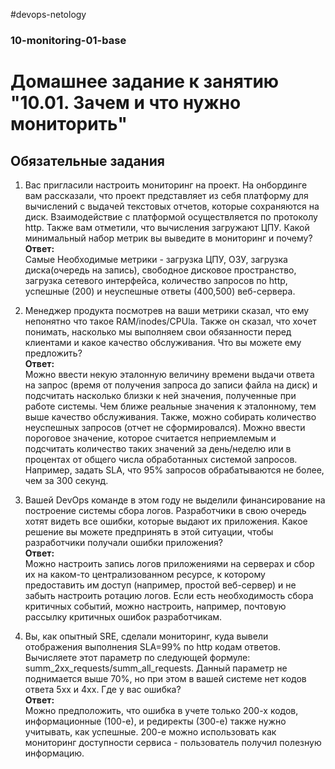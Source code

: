 #devops-netology
### 10-monitoring-01-base
# Домашнее задание к занятию "10.01. Зачем и что нужно мониторить"

## Обязательные задания

1. Вас пригласили настроить мониторинг на проект. На онбординге вам рассказали, что проект представляет из себя 
платформу для вычислений с выдачей текстовых отчетов, которые сохраняются на диск. Взаимодействие с платформой 
осуществляется по протоколу http. Также вам отметили, что вычисления загружают ЦПУ. Какой минимальный набор метрик вы
выведите в мониторинг и почему?  
**Ответ:**  
Самые Необходимые метрики - загрузка ЦПУ, ОЗУ, загрузка диска(очередь на запись), свободное дисковое пространство,
загрузка сетевого интерфейса, количество запросов по http, успешные (200) и неуспешные ответы (400,500) веб-сервера. 

2. Менеджер продукта посмотрев на ваши метрики сказал, что ему непонятно что такое RAM/inodes/CPUla. Также он сказал, 
что хочет понимать, насколько мы выполняем свои обязанности перед клиентами и какое качество обслуживания. Что вы 
можете ему предложить?  
**Ответ:**  
Можно ввести некую эталонную величину времени выдачи ответа на запрос (время от получения запроса до записи файла на диск)
 и подсчитать насколько близки к ней значения, полученные при работе системы. Чем ближе реальные значения к эталонному,
 тем выше качество обслуживания. Также, можно собирать количество неуспешных запросов (отчет не сформировался). Можно
 ввести пороговое значение, которое считается неприемлемым и подсчитать количество таких значений за день/неделю
 или в процентах от общего числа обработанных системой запросов. Например, задать SLA, что 95% запросов обрабатываются
 не более, чем за 300 секунд.  
 
3. Вашей DevOps команде в этом году не выделили финансирование на построение системы сбора логов. Разработчики в свою 
очередь хотят видеть все ошибки, которые выдают их приложения. Какое решение вы можете предпринять в этой ситуации, 
чтобы разработчики получали ошибки приложения?  
**Ответ:**  
Можно настроить запись логов приложениями на серверах и сбор их на каком-то централизованном ресурсе, к которому предоставить
 им доступ (например, простой веб-сервер) и не забыть настроить ротацию логов. Если есть необходимость сбора критичных событий,
 можно настроить, например, почтовую рассылку критичных ошибок разработчикам.  

3. Вы, как опытный SRE, сделали мониторинг, куда вывели отображения выполнения SLA=99% по http кодам ответов. 
Вычисляете этот параметр по следующей формуле: summ_2xx_requests/summ_all_requests. Данный параметр не поднимается выше 
70%, но при этом в вашей системе нет кодов ответа 5xx и 4xx. Где у вас ошибка?  
**Ответ:**  
Можно предположить, что ошибка в учете только 200-х кодов, информационные (100-е), и редиректы (300-е) также нужно учитывать,
 как успешные. 200-е можно использовать как мониторинг доступности сервиса - пользователь получил полезную информацию.

